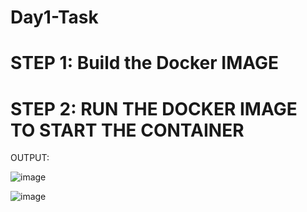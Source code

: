 # Day1-Task

# STEP 1: Build the Docker IMAGE 

# STEP 2: RUN THE DOCKER IMAGE TO START THE CONTAINER 

OUTPUT:

![image](https://user-images.githubusercontent.com/74037593/152694088-724ab549-5829-455e-ae1a-c50cbb89a686.png)

![image](https://user-images.githubusercontent.com/74037593/152694120-70002b4a-948e-4d8a-b40b-89c4ad67eee1.png)


